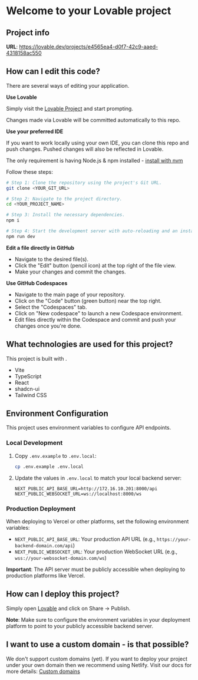 # Welcome to your Lovable project

## Project info

**URL**: https://lovable.dev/projects/e4565ea4-d0f7-42c9-aaed-4318158ac550

## How can I edit this code?

There are several ways of editing your application.

**Use Lovable**

Simply visit the [Lovable Project](https://lovable.dev/projects/e4565ea4-d0f7-42c9-aaed-4318158ac550) and start prompting.

Changes made via Lovable will be committed automatically to this repo.

**Use your preferred IDE**

If you want to work locally using your own IDE, you can clone this repo and push changes. Pushed changes will also be reflected in Lovable.

The only requirement is having Node.js & npm installed - [install with nvm](https://github.com/nvm-sh/nvm#installing-and-updating)

Follow these steps:

```sh
# Step 1: Clone the repository using the project's Git URL.
git clone <YOUR_GIT_URL>

# Step 2: Navigate to the project directory.
cd <YOUR_PROJECT_NAME>

# Step 3: Install the necessary dependencies.
npm i

# Step 4: Start the development server with auto-reloading and an instant preview.
npm run dev
```

**Edit a file directly in GitHub**

- Navigate to the desired file(s).
- Click the "Edit" button (pencil icon) at the top right of the file view.
- Make your changes and commit the changes.

**Use GitHub Codespaces**

- Navigate to the main page of your repository.
- Click on the "Code" button (green button) near the top right.
- Select the "Codespaces" tab.
- Click on "New codespace" to launch a new Codespace environment.
- Edit files directly within the Codespace and commit and push your changes once you're done.

## What technologies are used for this project?

This project is built with .

- Vite
- TypeScript
- React
- shadcn-ui
- Tailwind CSS

## Environment Configuration

This project uses environment variables to configure API endpoints.

### Local Development

1. Copy `.env.example` to `.env.local`:

   ```sh
   cp .env.example .env.local
   ```

2. Update the values in `.env.local` to match your local backend server:
   ```
   NEXT_PUBLIC_API_BASE_URL=http://172.16.10.201:8000/api
   NEXT_PUBLIC_WEBSOCKET_URL=ws://localhost:8000/ws
   ```

### Production Deployment

When deploying to Vercel or other platforms, set the following environment variables:

- `NEXT_PUBLIC_API_BASE_URL`: Your production API URL (e.g., `https://your-backend-domain.com/api`)
- `NEXT_PUBLIC_WEBSOCKET_URL`: Your production WebSocket URL (e.g., `wss://your-websocket-domain.com/ws`)

**Important**: The API server must be publicly accessible when deploying to production platforms like Vercel.

## How can I deploy this project?

Simply open [Lovable](https://lovable.dev/projects/e4565ea4-d0f7-42c9-aaed-4318158ac550) and click on Share -> Publish.

**Note**: Make sure to configure the environment variables in your deployment platform to point to your publicly accessible backend server.

## I want to use a custom domain - is that possible?

We don't support custom domains (yet). If you want to deploy your project under your own domain then we recommend using Netlify. Visit our docs for more details: [Custom domains](https://docs.lovable.dev/tips-tricks/custom-domain/)
